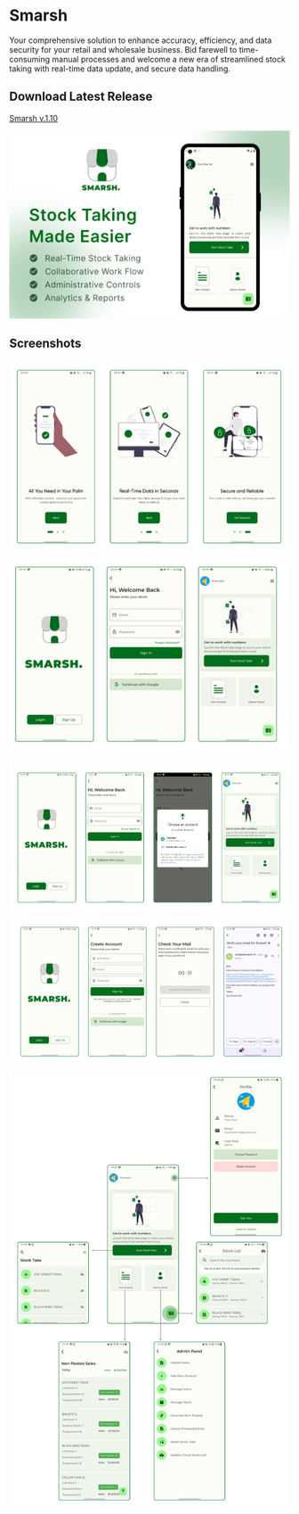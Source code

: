 # Smarsh
<p>
                  Your comprehensive solution to enhance accuracy, efficiency,
                  and data security for your retail and wholesale business. Bid
                  farewell to time-consuming manual processes and welcome a new
                  era of streamlined stock taking with real-time data update,
                  and secure data handling.
</p>

## Download Latest Release
[Smarsh v.1.10](https://github.com/ianshaloom/Flutter-App-Releases/blob/main/Smarsh/smarsh.apk)

![Alt text](https://github.com/ianshaloom/Flutter-App-Releases/blob/9daac0dfd8cd8860b82e87bb8c77e653f100facd/Smarsh/Stock.jpg)

## Screenshots
![Alt text](https://github.com/ianshaloom/Flutter-App-Releases/blob/main/Smarsh/user%20onboard.png)

![Alt text](https://github.com/ianshaloom/Flutter-App-Releases/blob/main/Smarsh/login%20email%26password.png)

![Alt text](https://github.com/ianshaloom/Flutter-App-Releases/blob/main/Smarsh/login%20with%20google.png)

![Alt text](https://github.com/ianshaloom/Flutter-App-Releases/blob/main/Smarsh/create%20account.png)

![Alt text](https://github.com/ianshaloom/Flutter-App-Releases/blob/main/Smarsh/from-homepage.png)
